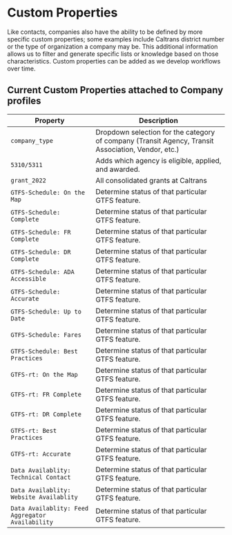 # Custom Properties

Like contacts, companies also have the ability to be defined by more specific custom properties; some examples include Caltrans district number or the type of organization a company may be. This additional information allows us to filter and generate specific lists or knowledge based on those characteristics. Custom properties can be added as we develop workflows over time.

## Current Custom Properties attached to Company profiles

| **Property**      | **Description**                          |
| ----------- | -------------------------------------------------------------------------------------------------------------- |
| `company_type`       | Dropdown selection for the category of company (Transit Agency, Transit Association, Vendor, etc.) |
| `5310/5311`       | Adds which agency is eligible, applied, and awarded. |
| `grant_2022`       | All consolidated grants at Caltrans |
| `GTFS-Schedule: On the Map` | Determine status of that particular GTFS feature. |
| `GTFS-Schedule: Complete` | Determine status of that particular GTFS feature. |
| `GTFS-Schedule: FR Complete` | Determine status of that particular GTFS feature. |
| `GTFS-Schedule: DR Complete` | Determine status of that particular GTFS feature. |
| `GTFS-Schedule: ADA Accessible` | Determine status of that particular GTFS feature. |
| `GTFS-Schedule: Accurate` | Determine status of that particular GTFS feature. |
| `GTFS-Schedule: Up to Date` | Determine status of that particular GTFS feature. |
| `GTFS-Schedule: Fares` | Determine status of that particular GTFS feature. |
| `GTFS-Schedule: Best Practices` | Determine status of that particular GTFS feature. |
| `GTFS-rt: On the Map` | Determine status of that particular GTFS feature. |
| `GTFS-rt: FR Complete` | Determine status of that particular GTFS feature. |
| `GTFS-rt: DR Complete` | Determine status of that particular GTFS feature. |
| `GTFS-rt: Best Practices` | Determine status of that particular GTFS feature. |
| `GTFS-rt: Accurate` | Determine status of that particular GTFS feature. |
| `Data Availablity: Technical Contact` | Determine status of that particular GTFS feature. |
| `Data Availablity: Website Availablity` | Determine status of that particular GTFS feature. |
| `Data Availablity: Feed Aggregator Availability` | Determine status of that particular GTFS feature. |
